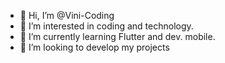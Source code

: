 - 👋 Hi, I’m @Vini-Coding
- 👀 I’m interested in coding and technology.
- 🌱 I’m currently learning Flutter and dev. mobile.
- 💞️ I’m looking to develop my projects

<!---
Vini-Coding/Vini-Coding is a ✨ special ✨ repository because its `README.md` (this file) appears on your GitHub profile.
You can click the Preview link to take a look at your changes.
--->

